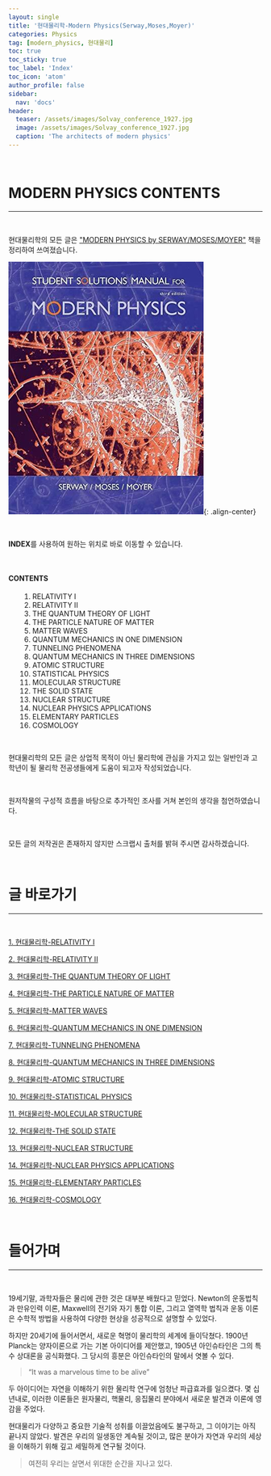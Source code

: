 ```yaml
---
layout: single
title: '현대물리학-Modern Physics(Serway,Moses,Moyer)'
categories: Physics
tag: [modern_physics, 현대물리]
toc: true
toc_sticky: true
toc_label: 'Index'
toc_icon: 'atom'
author_profile: false
sidebar:
  nav: 'docs'
header:
  teaser: /assets/images/Solvay_conference_1927.jpg
  image: /assets/images/Solvay_conference_1927.jpg
  caption: 'The architects of modern physics'
---
```


<br>

# MODERN PHYSICS CONTENTS

---

<br>

현대물리학의 모든 글은 ["MODERN PHYSICS by SERWAY/MOSES/MOYER"](https://www.amazon.com/Physics-International-Raymond-Madison-Clement/dp/B010WFFPU2) 책을 정리하여 쓰여졌습니다.

![image-center](/assets/images/modernphysics_cover.jpg){: .align-center}

<br>

**INDEX**를 사용하여 원하는 위치로 바로 이동할 수 있습니다.

<br>

<div class="notice--info">
<h4>CONTENTS</h4>
<ul>
    <ol>
        <li>RELATIVITY I</li>
        <li>RELATIVITY II</li>
        <li>THE QUANTUM THEORY OF LIGHT</li>
        <li>THE PARTICLE NATURE OF MATTER</li>
        <li>MATTER WAVES</li>
        <li>QUANTUM MECHANICS IN ONE DIMENSION</li>
        <li>TUNNELING PHENOMENA</li>
        <li>QUANTUM MECHANICS IN THREE DIMENSIONS</li>
        <li>ATOMIC STRUCTURE</li>
        <li>STATISTICAL PHYSICS</li>
        <li>MOLECULAR STRUCTURE</li>
        <li>THE SOLID STATE</li>
        <li>NUCLEAR STRUCTURE</li>
        <li>NUCLEAR PHYSICS APPLICATIONS</li>
        <li>ELEMENTARY PARTICLES</li>
        <li>COSMOLOGY</li>
    </ol>
</ul>
</div>
<br>

현대물리학의 모든 글은 상업적 목적이 아닌 물리학에 관심을 가지고 있는 일반인과 고학년이 될 물리학 전공생들에게 도움이 되고자 작성되었습니다.

<br>

원저작물의 구성적 흐름을 바탕으로 추가적인 조사를 거쳐 본인의 생각을 첨언하였습니다.

<br>

모든 글의 저작권은 존재하지 않지만 스크랩시 출처를 밝혀 주시면 감사하겠습니다.

<br>

# 글 바로가기

---

<br>

[1. 현대물리학-RELATIVITY I]()

[2. 현대물리학-RELATIVITY II]()

[3. 현대물리학-THE QUANTUM THEORY OF LIGHT]()

[4. 현대물리학-THE PARTICLE NATURE OF MATTER]()

[5. 현대물리학-MATTER WAVES]()

[6. 현대물리학-QUANTUM MECHANICS IN ONE DIMENSION]()

[7. 현대물리학-TUNNELING PHENOMENA]()

[8. 현대물리학-QUANTUM MECHANICS IN THREE DIMENSIONS]()

[9. 현대물리학-ATOMIC STRUCTURE]()

[10. 현대물리학-STATISTICAL PHYSICS]()

[11. 현대물리학-MOLECULAR STRUCTURE]()

[12. 현대물리학-THE SOLID STATE]()

[13. 현대물리학-NUCLEAR STRUCTURE]()

[14. 현대물리학-NUCLEAR PHYSICS APPLICATIONS]()

[15. 현대물리학-ELEMENTARY PARTICLES]()

[16. 현대물리학-COSMOLOGY]()

<br>

# 들어가며

---

<br>

19세기말, 과학자들은 물리에 관한 것은 대부분 배웠다고 믿었다. Newton의 운동법칙과 만유인력 이론, Maxwell의 전기와 자기 통합 이론, 그리고 열역학 법칙과 운동 이론은 수학적 방법을 사용하여 다양한 현상을 성공적으로 설명할 수 있었다.

하지만 20세기에 들어서면서, 새로운 혁명이 물리학의 세계에 들이닥쳤다. 1900년 Planck는 양자이론으로 가는 기본 아이디어를 제안했고, 1905년 아인슈타인은 그의 특수 상대론을 공식화했다. 그 당시의 흥분은 아인슈타인의 말에서 엿볼 수 있다.

> “It was a marvelous time to be alive”

두 아이디어는 자연을 이해하기 위한 물리학 연구에 엄청난 파급효과를 일으켰다. 몇 십년내로, 이러한 이론들은 원자물리, 핵물리, 응집물리 분야에서 새로운 발견과 이론에 영감을 주었다.

현대물리가 다양하고 중요한 기술적 성취를 이끌었음에도 불구하고, 그 이야기는 아직 끝나지 않았다. 발견은 우리의 일생동안 계속될 것이고, 많은 분야가 자연과 우리의 세상을 이해하기 위해 깊고 세밀하게 연구될 것이다.

> 여전히 우리는 살면서 위대한 순간을 지나고 있다.
